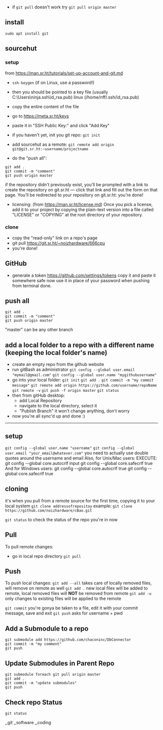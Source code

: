 - if `git pull` doesn't work try `git pull origin master`

## install
`sudo apt install git`

## sourcehut
### setup
from https://man.sr.ht/tutorials/set-up-account-and-git.md
- `ssh-keygen` (if on Linux, use a password!)
- then you should be pointed to a key file (usually C:\Users\ninja\.ssh\id_rsa.pub)
linux (/home/nff/.ssh/id_rsa.pub)
- copy the entire content of the file
- go to https://meta.sr.ht/keys
- paste it in "SSH Public Key:" and click "Add Key"

- if you haven't yet, init you git repo:
     `git init`
- add sourcehut as a remote:
     `git remote add origin git@git.sr.ht:~username/projectname`
- do the "push all":
~~~~
git add .
git commit -m "comment"
git push origin master
~~~~
if the repository didn't previously exist, you'll be prompted with a link to create the repository on git.sr.ht — click that link and fill out the form on that page. You'll be redirected to your repository on git.sr.ht: you're done!

- licensing: (from https://man.sr.ht/license.md)
Once you pick a license, add it to your project by copying the plain-text version into a file called "LICENSE" or "COPYING" at the root directory of your repository.

### clone
- copy the "read-only" link on a repo's page
- git pull https://git.sr.ht/~noizhardware/666cpu
- you're done!

## GitHub
- generate a token https://github.com/settings/tokens
copy it and paste it somewhere safe
now use it in place of your password when pushing from terminal
done.

## push all
~~~~
git add .
git commit -m "comment"
git push origin master
~~~~
"master" can be any other branch

## add a local folder to a repo with a different name (keeping the local folder's name)
* create an empty repo from the github website
* run gitBash as administrator
`git config --global user.email "mymail@gmail.com"`
`git config --global user.name "mygithubusername"`
* go into your local folder:
`git init`
`git add .`
`git commit -m "my commit message"`
`git remote add origin https://github.com/username/repoName`
`git remote -v`
`git push -f origin master`
`git status`
* then from gitHub desktop:
  - add Local Repository
  - navigate to the local directory, select it
  - "Publish Branch" it won't change anything, don't worry
* now you're all sync'd up and done :)

---

## setup
`git config --global user.name "username"`
`git config --global user.email "your_email@whatever.com"`
you need to actually use double quotes around the username and email
Also, for Unix/Mac users:
EXECUTE:
     git config --global core.autocrlf input
     git config --global core.safecrlf true
And for Windows users:
     git config --global core.autocrlf true
     git config --global core.safecrlf true

## cloning
it's when you pull from a remote source for the first time, copying it to your local system
`git clone addressofrepositoy`
example: `git clone https://github.com/noizhardware/cBao.git`

`git status` to check the status of the repo you're in now

## Pull
To pull remote changes:
* go in local repo directory
`git pull`

## Push
To push local changes:
`git add --all` takes care of locally removed files, will remove on remote as well
`git add .` new local files will be added to remote, local removed files will **NOT** be removed from remote
`git add -u` only changes to existing files will be applied to the remote

`git commit` you're gonya be taken to a file, edit it with your commit message, save and exit
`git push` asks for username + pwd

## Add a Submodule to a repo
~~~~
git submodule add https://github.com/chaconinc/DbConnector
git commit -m "my comment"
git push
~~~~

## Update Submodules in Parent Repo
~~~~
git submodule foreach git pull origin master
git add .
git commit -m "update submodules"
git push
~~~~


## Check repo Status
~~~~
git status
~~~~

,,git
,,software
,,coding
